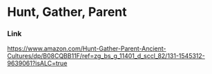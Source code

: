 # Hunt, Gather, Parent

### Link

https://www.amazon.com/Hunt-Gather-Parent-Ancient-Cultures/dp/B08CQBB11F/ref=zg_bs_g_11401_d_sccl_82/131-1545312-9639061?isALC=true